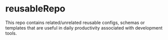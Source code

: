 # reusableRepo
This repo contains related/unrelated reusable configs, schemas or templates that are useful in daily productivity associated with development tools.
